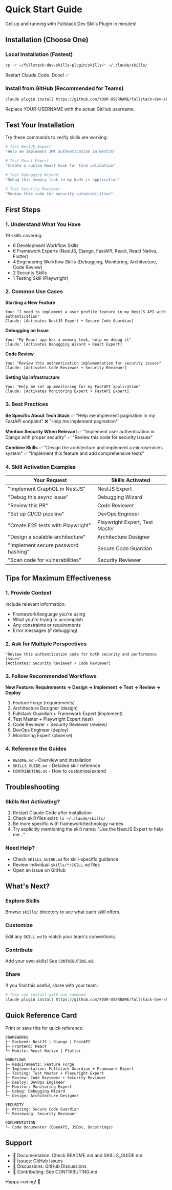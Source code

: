 # Quick Start Guide

Get up and running with Fullstack Dev Skills Plugin in minutes!

## Installation (Choose One)

### Local Installation (Fastest)
```bash
cp -r ~/fullstack-dev-skills-plugin/skills/* ~/.claude/skills/
```
Restart Claude Code. Done! ✅

### Install from GitHub (Recommended for Teams)
```bash
claude plugin install https://github.com/YOUR-USERNAME/fullstack-dev-skills-plugin
```
Replace YOUR-USERNAME with the actual GitHub username.

## Test Your Installation

Try these commands to verify skills are working:

```bash
# Test NestJS Expert
"Help me implement JWT authentication in NestJS"

# Test React Expert
"Create a custom React hook for form validation"

# Test Debugging Wizard
"Debug this memory leak in my Node.js application"

# Test Security Reviewer
"Review this code for security vulnerabilities"
```

## First Steps

### 1. Understand What You Have
19 skills covering:
- 6 Development Workflow Skills
- 6 Framework Experts (NestJS, Django, FastAPI, React, React Native, Flutter)
- 4 Engineering Workflow Skills (Debugging, Monitoring, Architecture, Code Review)
- 2 Security Skills
- 1 Testing Skill (Playwright)

### 2. Common Use Cases

**Starting a New Feature**
```
You: "I need to implement a user profile feature in my NestJS API with authentication"
Claude: [Activates NestJS Expert + Secure Code Guardian]
```

**Debugging an Issue**
```
You: "My React app has a memory leak, help me debug it"
Claude: [Activates Debugging Wizard + React Expert]
```

**Code Review**
```
You: "Review this authentication implementation for security issues"
Claude: [Activates Code Reviewer + Security Reviewer]
```

**Setting Up Infrastructure**
```
You: "Help me set up monitoring for my FastAPI application"
Claude: [Activates Monitoring Expert + FastAPI Expert]
```

### 3. Best Practices

**Be Specific About Tech Stack**
✅ "Help me implement pagination in my FastAPI endpoint"
❌ "Help me implement pagination"

**Mention Security When Relevant**
✅ "Implement user authentication in Django with proper security"
✅ "Review this code for security issues"

**Combine Skills**
✅ "Design the architecture and implement a microservices system"
✅ "Implement this feature and add comprehensive tests"

### 4. Skill Activation Examples

| Your Request | Skills Activated |
|-------------|------------------|
| "Implement GraphQL in NestJS" | NestJS Expert |
| "Debug this async issue" | Debugging Wizard |
| "Review this PR" | Code Reviewer |
| "Set up CI/CD pipeline" | DevOps Engineer |
| "Create E2E tests with Playwright" | Playwright Expert, Test Master |
| "Design a scalable architecture" | Architecture Designer |
| "Implement secure password hashing" | Secure Code Guardian |
| "Scan code for vulnerabilities" | Security Reviewer |

## Tips for Maximum Effectiveness

### 1. Provide Context
Include relevant information:
- Framework/language you're using
- What you're trying to accomplish
- Any constraints or requirements
- Error messages (if debugging)

### 2. Ask for Multiple Perspectives
```
"Review this authentication code for both security and performance issues"
[Activates: Security Reviewer + Code Reviewer]
```

### 3. Follow Recommended Workflows

**New Feature: Requirements → Design → Implement → Test → Review → Deploy**
1. Feature Forge (requirements)
2. Architecture Designer (design)
3. Fullstack Guardian + Framework Expert (implement)
4. Test Master + Playwright Expert (test)
5. Code Reviewer + Security Reviewer (review)
6. DevOps Engineer (deploy)
7. Monitoring Expert (observe)

### 4. Reference the Guides
- `README.md` - Overview and installation
- `SKILLS_GUIDE.md` - Detailed skill reference
- `CONTRIBUTING.md` - How to customize/extend

## Troubleshooting

### Skills Not Activating?
1. Restart Claude Code after installation
2. Check skill files exist: `ls ~/.claude/skills/`
3. Be more specific with framework/technology names
4. Try explicitly mentioning the skill name: "Use the NestJS Expert to help me..."

### Need Help?
- Check `SKILLS_GUIDE.md` for skill-specific guidance
- Review individual `skills/*/SKILL.md` files
- Open an issue on GitHub

## What's Next?

### Explore Skills
Browse `skills/` directory to see what each skill offers.

### Customize
Edit any `SKILL.md` to match your team's conventions.

### Contribute
Add your own skills! See `CONTRIBUTING.md`.

### Share
If you find this useful, share with your team:
```bash
# They can install with one command
claude plugin install https://github.com/YOUR-USERNAME/fullstack-dev-skills-plugin
```

## Quick Reference Card

Print or save this for quick reference:

```
FRAMEWORKS
├─ Backend: NestJS | Django | FastAPI
├─ Frontend: React
└─ Mobile: React Native | Flutter

WORKFLOWS
├─ Requirements: Feature Forge
├─ Implementation: Fullstack Guardian + Framework Expert
├─ Testing: Test Master + Playwright Expert
├─ Review: Code Reviewer + Security Reviewer
├─ Deploy: DevOps Engineer
├─ Monitor: Monitoring Expert
├─ Debug: Debugging Wizard
└─ Design: Architecture Designer

SECURITY
├─ Writing: Secure Code Guardian
└─ Reviewing: Security Reviewer

DOCUMENTATION
└─ Code Documenter (OpenAPI, JSDoc, Docstrings)
```

## Support

- 📖 Documentation: Check README.md and SKILLS_GUIDE.md
- 🐛 Issues: GitHub Issues
- 💬 Discussions: GitHub Discussions
- 🤝 Contributing: See CONTRIBUTING.md

Happy coding! 🚀
